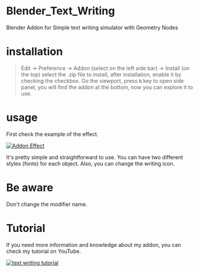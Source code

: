 # Blender_Text_Writing
Blender Addon for Simple text writing simulator with Geometry Nodes

# installation
> Edit -> Preference -> Addon (select on the left side bar) -> Install (on the top)
select the .zip file to install, after installation, enable it by checking the checkbox.
Go the viewport, press `N` key to open side panel, you will find the addon at the bottom, now you can explore it to use.

# usage
First check the example of the effect. 

[![Addon Effect](http://img.youtube.com/vi/jEz0FAp4ui0/0.jpg)](https://www.youtube.com/watch?v=jEz0FAp4ui0)

It's pretty simple and straightforward to use. You can have two different styles (fonts) for each object. Also, you can change the writing icon.
   
# Be aware

Don't change the modifier name.

# Tutorial
If you need more information and knowledge about my addon, you can check my tutorial on YouTube.

[![text writing tutorial](https://img.youtube.com/vi/I4akOFqOvq8/maxresdefault.jpg)](https://youtu.be/I4akOFqOvq8)
